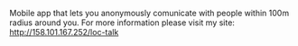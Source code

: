 Mobile app that lets you anonymously comunicate with people within 100m radius around you. 
For more information please visit my site: http://158.101.167.252/loc-talk
